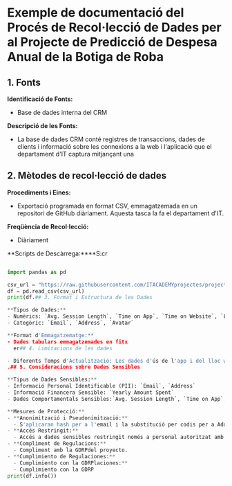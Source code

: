 # Exemple de documentació del Procés de Recol·lecció de Dades per al Projecte de Predicció de Despesa Anual de la Botiga de Roba
## 1. Fonts

**Identificació de Fonts:**
- Base de dades interna del CRM

**Descripció de les Fonts:**
- La base de dades CRM conté registres de transaccions, dades de clients i informació sobre les connexions a la web i l'aplicació que el departament d'IT captura mitjançant una 
## 2. Mètodes de recol·lecció de dades

**Procediments i Eines:**
- Exportació programada en format CSV, emmagatzemada en un repositori de GitHub diàriament. Aquesta tasca la fa el departament d'IT.

**Freqüència de Recol·lecció:**
- Diàriament
  
**Scripts de Descàrrega:****S:cr

```python

import pandas as pd

csv_url = "https://raw.githubusercontent.com/ITACADEMYprojectes/projecteML/main/Ecommerce_Customers.csv"
df = pd.read_csv(csv_url)
print(df.## 3. Format i Estructura de les Dades

**Tipus de Dades:**
- Numèrics: `Avg. Session Length`, `Time on App`, `Time on Website`, `Length of Membership`, `Yearly Amount Spent`
- Categòric: `Email`, `Address`, `Avatar`

**Format d'Emmagatzematge:**
- Dades tabulars emmagatzemades en fitx
  er## 4. Limitacions de les dades

- Diferents Temps d'Actualització: Les dades d'ús de l'app i del lloc web poden ser recol·lectades i actualitzades al CRM en moments diferents
.## 5. Consideracions sobre Dades Sensibles

**Tipus de Dades Sensibles:**
- Informació Personal Identificable (PII): `Email`, `Address`
- Informació Financera Sensible: `Yearly Amount Spent`
- Dades Comportamentals Sensibles:`Avg. Session Length`, `Time on App`, `Time on Website`, `Length of Membership`

**Mesures de Protecció:**
- **Anonimització i Pseudonimització:**
  - S'aplicaran hash per a l'email i la substitució per codis per a Address.
- **Accés Restringit:**
  - Accés a dades sensibles restringit només a personal autoritzat amb necessitat de conèixer aquestes dades per a fins específics del projecte.
- **Compliment de Regulacions:**
  - Compliment amb la GDRPdel proyecto.
- **Cumplimiento de Regulaciones:**
  - Cumplimiento con la GDRPlaciones:**
  - Cumplimiento con la GDRP
print(df.info())
